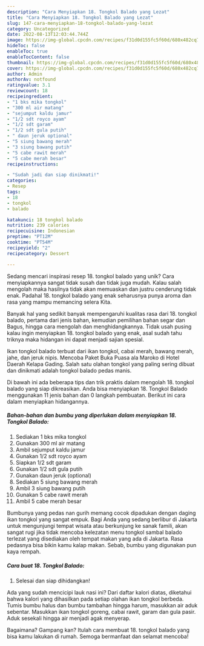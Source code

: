 ```yaml
---
description: "Cara Menyiapkan 18. Tongkol Balado yang Lezat"
title: "Cara Menyiapkan 18. Tongkol Balado yang Lezat"
slug: 147-cara-menyiapkan-18-tongkol-balado-yang-lezat
category: Uncategorized
date: 2022-08-13T12:03:44.744Z
image: https://img-global.cpcdn.com/recipes/f31d0d155fc5f60d/680x482cq70/18-tongkol-balado-foto-resep-utama.jpg
hideToc: false
enableToc: true
enableTocContent: false
thumbnail: https://img-global.cpcdn.com/recipes/f31d0d155fc5f60d/680x482cq70/18-tongkol-balado-foto-resep-utama.jpg
cover: https://img-global.cpcdn.com/recipes/f31d0d155fc5f60d/680x482cq70/18-tongkol-balado-foto-resep-utama.jpg
author: Admin
authorAv: notfound
ratingvalue: 3.1
reviewcount: 18
recipeingredient:
- "1 bks mika tongkol"
- "300 ml air matang"
- "sejumput kaldu jamur"
- "1/2 sdt royco ayam"
- "1/2 sdt garam"
- "1/2 sdt gula putih"
- " daun jeruk optional"
- "5 siung bawang merah"
- "3 siung bawang putih"
- "5 cabe rawit merah"
- "5 cabe merah besar"
recipeinstructions:

- "Sudah jadi dan siap dinikmati!"
categories:
- Resep
tags:
- 18
- tongkol
- balado

katakunci: 18 tongkol balado 
nutrition: 239 calories
recipecuisine: Indonesian
preptime: "PT12M"
cooktime: "PT54M"
recipeyield: "2"
recipecategory: Dessert

---
```





Sedang mencari inspirasi resep 18. tongkol balado yang unik? Cara menyiapkannya sangat tidak susah dan tidak juga mudah. Kalau salah mengolah maka hasilnya tidak akan memuaskan dan justru cenderung tidak enak. Padahal 18. tongkol balado yang enak seharusnya punya aroma dan rasa yang mampu memancing selera Kita.





Banyak hal yang sedikit banyak mempengaruhi kualitas rasa dari 18. tongkol balado, pertama dari jenis bahan, kemudian pemilihan bahan segar dan Bagus, hingga cara mengolah dan menghidangkannya. Tidak usah pusing kalau ingin menyiapkan 18. tongkol balado yang enak,      asal sudah tahu triknya maka hidangan ini dapat menjadi sajian spesial.














Ikan tongkol balado terbuat dari ikan tongkol, cabai merah, bawang merah, jahe, dan jeruk nipis. Mencoba Paket Buka Puasa ala Maroko di Hotel Daerah Kelapa Gading. Salah satu olahan tongkol yang paling sering dibuat dan dinikmati adalah tongkol balado pedas manis.






Di bawah ini ada beberapa tips dan trik praktis dalam mengolah 18. tongkol balado yang siap dikreasikan. Anda bisa menyiapkan 18. Tongkol Balado menggunakan 11 jenis bahan dan 0 langkah pembuatan. Berikut ini cara dalam menyiapkan hidangannya.

<!--inarticleads1-->

##### Bahan-bahan dan bumbu yang diperlukan dalam menyiapkan 18. Tongkol Balado:

1. Sediakan 1 bks mika tongkol
1. Gunakan 300 ml air matang
1. Ambil sejumput kaldu jamur
1. Gunakan 1/2 sdt royco ayam
1. Siapkan 1/2 sdt garam
1. Gunakan 1/2 sdt gula putih
1. Gunakan  daun jeruk (optional)
1. Sediakan 5 siung bawang merah
1. Ambil 3 siung bawang putih
1. Gunakan 5 cabe rawit merah
1. Ambil 5 cabe merah besar


Bumbunya yang pedas nan gurih memang cocok dipadukan dengan daging ikan tongkol yang sangat empuk. Bagi Anda yang sedang berlibur di Jakarta untuk mengunjungi tempat wisata atau berkunjung ke sanak famili, akan sangat rugi jika tidak mencoba kelezatan menu tongkol sambal balado terlezat yang disediakan oleh tempat makan yang ada di Jakarta. Rasa pedasnya bisa bikin kamu kalap makan. Sebab, bumbu yang digunakan pun kaya rempah. 

<!--inarticleads2-->

##### Cara buat 18. Tongkol Balado:


1. Selesai dan siap dihidangkan!

Ada yang sudah mencicipi lauk nasi ini? Dari daftar kalori diatas, diketahui bahwa kalori yang dihasilkan pada setiap olahan ikan tongkol berbeda. Tumis bumbu halus dan bumbu tambahan hingga harum, masukkan air aduk sebentar. Masukkan ikan tongkol goreng, cabai rawit, garam dan gula pasir. Aduk sesekali hingga air menjadi agak menyerap. 

Bagaimana? Gampang kan? Itulah cara membuat 18. tongkol balado yang bisa kamu lakukan di rumah. Semoga bermanfaat dan selamat mencoba!

